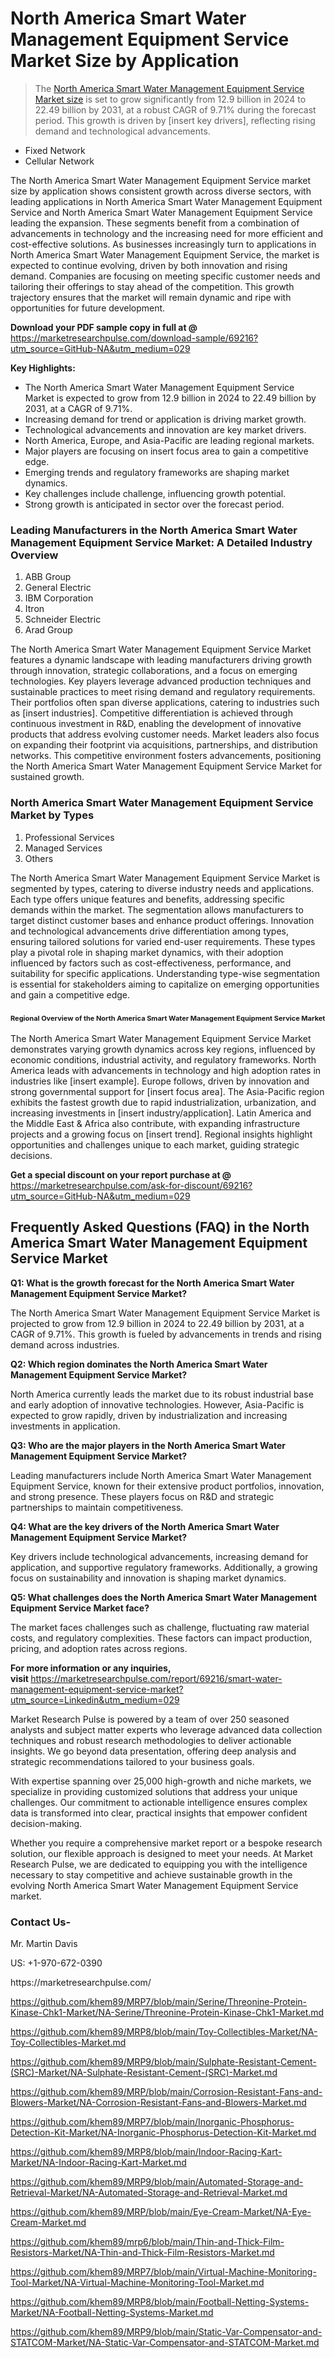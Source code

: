 <h1>North America Smart Water Management Equipment Service Market&nbsp;Size by Application</h1><blockquote><p>The <a href="https://marketresearchpulse.com/download-sample/69216?utm_source=GitHub-NA&amp;utm_medium=029">North America Smart Water Management Equipment Service Market size</a> is set to grow significantly from 12.9 billion in 2024 to 22.49 billion by 2031, at a robust CAGR of 9.71% during the forecast period. This growth is driven by [insert key drivers], reflecting rising demand and technological advancements.</p></blockquote><ul><li>Fixed Network<li> Cellular Network</li></ul><p>The North America Smart Water Management Equipment Service market size by application shows consistent growth across diverse sectors, with leading applications in North America Smart Water Management Equipment Service and North America Smart Water Management Equipment Service leading the expansion. These segments benefit from a combination of advancements in technology and the increasing need for more efficient and cost-effective solutions. As businesses increasingly turn to applications in North America Smart Water Management Equipment Service, the market is expected to continue evolving, driven by both innovation and rising demand. Companies are focusing on meeting specific customer needs and tailoring their offerings to stay ahead of the competition. This growth trajectory ensures that the market will remain dynamic and ripe with opportunities for future development.</p><p><strong>Download your PDF sample copy in full at @ </strong><a href="https://marketresearchpulse.com/download-sample/69216?utm_source=GitHub-NA&amp;utm_medium=029">https://marketresearchpulse.com/download-sample/69216?utm_source=GitHub-NA&amp;utm_medium=029</a></p><p><strong>Key Highlights: </strong></p><ul><li>The North America Smart Water Management Equipment Service Market is expected to grow from 12.9 billion in 2024 to 22.49 billion by 2031, at a CAGR of 9.71%.</li><li>Increasing demand for trend or application is driving market growth.</li><li>Technological advancements and innovation are key market drivers.</li><li>North America, Europe, and Asia-Pacific are leading regional markets.</li><li>Major players are focusing on insert focus area to gain a competitive edge.</li><li>Emerging trends and regulatory frameworks are shaping market dynamics.</li><li>Key challenges include challenge, influencing growth potential.</li><li>Strong growth is anticipated in sector over the forecast period.</li></ul><h3>Leading Manufacturers in the North America Smart Water Management Equipment Service Market: A Detailed Industry Overview</h3><ol><li>ABB Group</li><li>General Electric</li><li>IBM Corporation</li><li>Itron</li><li>Schneider Electric</li><li>Arad Group</li></ol><div class="flex max-w-full flex-col flex-grow"><div class="min-h-8 text-message flex w-full flex-col items-end gap-2 whitespace-normal break-words [.text-message+&amp;]:mt-5" dir="auto" data-message-author-role="assistant" data-message-id="fd8432e4-4910-450d-b182-61b7bfb0a01f" data-message-model-slug="gpt-4o"><div class="flex w-full flex-col gap-1 empty:hidden first:pt-[3px]"><div class="markdown prose w-full break-words dark:prose-invert light"><p>The North America Smart Water Management Equipment Service Market features a dynamic landscape with leading manufacturers driving growth through innovation, strategic collaborations, and a focus on emerging technologies. Key players leverage advanced production techniques and sustainable practices to meet rising demand and regulatory requirements. Their portfolios often span diverse applications, catering to industries such as [insert industries]. Competitive differentiation is achieved through continuous investment in R&amp;D, enabling the development of innovative products that address evolving customer needs. Market leaders also focus on expanding their footprint via acquisitions, partnerships, and distribution networks. This competitive environment fosters advancements, positioning the North America Smart Water Management Equipment Service Market for sustained growth.</p></div></div></div></div><h3>North America Smart Water Management Equipment Service Market by Types</h3><ol><li>Professional Services<li> Managed Services<li> Others</li></ol><div class="flex max-w-full flex-col flex-grow"><div class="min-h-8 text-message flex w-full flex-col items-end gap-2 whitespace-normal break-words [.text-message+&amp;]:mt-5" dir="auto" data-message-author-role="assistant" data-message-id="084470be-0bb7-4664-bddf-5156b4f41249" data-message-model-slug="gpt-4o-mini"><div class="flex w-full flex-col gap-1 empty:hidden first:pt-[3px]"><div class="markdown prose w-full break-words dark:prose-invert light"><p>The North America Smart Water Management Equipment Service Market is segmented by types, catering to diverse industry needs and applications. Each type offers unique features and benefits, addressing specific demands within the market. The segmentation allows manufacturers to target distinct customer bases and enhance product offerings. Innovation and technological advancements drive differentiation among types, ensuring tailored solutions for varied end-user requirements. These types play a pivotal role in shaping market dynamics, with their adoption influenced by factors such as cost-effectiveness, performance, and suitability for specific applications. Understanding type-wise segmentation is essential for stakeholders aiming to capitalize on emerging opportunities and gain a competitive edge.</p></div></div></div></div><h3><span style="font-size: 11px;">Regional Overview of the North America Smart Water Management Equipment Service Market</span></h3><div class="flex max-w-full flex-col flex-grow"><div class="min-h-8 text-message flex w-full flex-col items-end gap-2 whitespace-normal break-words [.text-message+&amp;]:mt-5" dir="auto" data-message-author-role="assistant" data-message-id="e9038762-ce64-4e30-91c9-9bd413514231" data-message-model-slug="gpt-4o-mini"><div class="flex w-full flex-col gap-1 empty:hidden first:pt-[3px]"><div class="markdown prose w-full break-words dark:prose-invert light"><p>The North America Smart Water Management Equipment Service Market demonstrates varying growth dynamics across key regions, influenced by economic conditions, industrial activity, and regulatory frameworks. North America leads with advancements in technology and high adoption rates in industries like [insert example]. Europe follows, driven by innovation and strong governmental support for [insert focus area]. The Asia-Pacific region exhibits the fastest growth due to rapid industrialization, urbanization, and increasing investments in [insert industry/application]. Latin America and the Middle East &amp; Africa also contribute, with expanding infrastructure projects and a growing focus on [insert trend]. Regional insights highlight opportunities and challenges unique to each market, guiding strategic decisions.</p></div></div></div></div><p><strong>Get a special discount on your report purchase at @ </strong><a href="https://marketresearchpulse.com/ask-for-discount/69216?utm_source=GitHub-NA&amp;utm_medium=029">https://marketresearchpulse.com/ask-for-discount/69216?utm_source=GitHub-NA&amp;utm_medium=029</a></p><h2>Frequently Asked Questions (FAQ) in the North America Smart Water Management Equipment Service Market</h2><p><strong>Q1: What is the growth forecast for the North America Smart Water Management Equipment Service Market?</strong></p><p>The North America Smart Water Management Equipment Service Market is projected to grow from 12.9 billion in 2024 to 22.49 billion by 2031, at a CAGR of 9.71%. This growth is fueled by advancements in trends and rising demand across industries.</p><p><strong>Q2: Which region dominates the North America Smart Water Management Equipment Service Market?</strong></p><p>North America currently leads the market due to its robust industrial base and early adoption of innovative technologies. However, Asia-Pacific is expected to grow rapidly, driven by industrialization and increasing investments in application.</p><p><strong>Q3: Who are the major players in the North America Smart Water Management Equipment Service Market?</strong></p><p>Leading manufacturers include North America Smart Water Management Equipment Service, known for their extensive product portfolios, innovation, and strong presence. These players focus on R&amp;D and strategic partnerships to maintain competitiveness.</p><p><strong>Q4: What are the key drivers of the North America Smart Water Management Equipment Service Market?</strong></p><p>Key drivers include technological advancements, increasing demand for application, and supportive regulatory frameworks. Additionally, a growing focus on sustainability and innovation is shaping market dynamics.</p><p><strong>Q5: What challenges does the North America Smart Water Management Equipment Service Market face?</strong></p><p>The market faces challenges such as challenge, fluctuating raw material costs, and regulatory complexities. These factors can impact production, pricing, and adoption rates across regions.</p><p><strong>For more information or any inquiries, visit&nbsp;</strong><a href="https://marketresearchpulse.com/report/69216/smart-water-management-equipment-service-market?utm_source=Linkedin&utm_medium=029">https://marketresearchpulse.com/report/69216/smart-water-management-equipment-service-market?utm_source=Linkedin&utm_medium=029</a></p><p>Market Research Pulse is powered by a team of over 250 seasoned analysts and subject matter experts who leverage advanced data collection techniques and robust research methodologies to deliver actionable insights. We go beyond data presentation, offering deep analysis and strategic recommendations tailored to your business goals.</p><p>With expertise spanning over 25,000 high-growth and niche markets, we specialize in providing customized solutions that address your unique challenges. Our commitment to actionable intelligence ensures complex data is transformed into clear, practical insights that empower confident decision-making.</p><p>Whether you require a comprehensive market report or a bespoke research solution, our flexible approach is designed to meet your needs. At Market Research Pulse, we are dedicated to equipping you with the intelligence necessary to stay competitive and achieve sustainable growth in the evolving North America Smart Water Management Equipment Service market.</p><h3><strong>Contact Us-</strong></h3><p>Mr. Martin Davis</p><p>US: +1-970-672-0390</p><p>https://marketresearchpulse.com/</p><p><a href="https://github.com/khem89/MRP7/blob/main/Serine/Threonine-Protein-Kinase-Chk1-Market/NA-Serine/Threonine-Protein-Kinase-Chk1-Market.md">https://github.com/khem89/MRP7/blob/main/Serine/Threonine-Protein-Kinase-Chk1-Market/NA-Serine/Threonine-Protein-Kinase-Chk1-Market.md</a></p><p><a href="https://github.com/khem89/MRP8/blob/main/Toy-Collectibles-Market/NA-Toy-Collectibles-Market.md">https://github.com/khem89/MRP8/blob/main/Toy-Collectibles-Market/NA-Toy-Collectibles-Market.md</a></p><p><a href="https://github.com/khem89/MRP9/blob/main/Sulphate-Resistant-Cement-(SRC)-Market/NA-Sulphate-Resistant-Cement-(SRC)-Market.md">https://github.com/khem89/MRP9/blob/main/Sulphate-Resistant-Cement-(SRC)-Market/NA-Sulphate-Resistant-Cement-(SRC)-Market.md</a></p><p><a href="https://github.com/khem89/MRP/blob/main/Corrosion-Resistant-Fans-and-Blowers-Market/NA-Corrosion-Resistant-Fans-and-Blowers-Market.md">https://github.com/khem89/MRP/blob/main/Corrosion-Resistant-Fans-and-Blowers-Market/NA-Corrosion-Resistant-Fans-and-Blowers-Market.md</a></p><p><a href="https://github.com/khem89/MRP7/blob/main/Inorganic-Phosphorus-Detection-Kit-Market/NA-Inorganic-Phosphorus-Detection-Kit-Market.md">https://github.com/khem89/MRP7/blob/main/Inorganic-Phosphorus-Detection-Kit-Market/NA-Inorganic-Phosphorus-Detection-Kit-Market.md</a></p><p><a href="https://github.com/khem89/MRP8/blob/main/Indoor-Racing-Kart-Market/NA-Indoor-Racing-Kart-Market.md">https://github.com/khem89/MRP8/blob/main/Indoor-Racing-Kart-Market/NA-Indoor-Racing-Kart-Market.md</a></p><p><a href="https://github.com/khem89/MRP9/blob/main/Automated-Storage-and-Retrieval-Market/NA-Automated-Storage-and-Retrieval-Market.md">https://github.com/khem89/MRP9/blob/main/Automated-Storage-and-Retrieval-Market/NA-Automated-Storage-and-Retrieval-Market.md</a></p><p><a href="https://github.com/khem89/MRP/blob/main/Eye-Cream-Market/NA-Eye-Cream-Market.md">https://github.com/khem89/MRP/blob/main/Eye-Cream-Market/NA-Eye-Cream-Market.md</a></p><p><a href="https://github.com/khem89/mrp6/blob/main/Thin-and-Thick-Film-Resistors-Market/NA-Thin-and-Thick-Film-Resistors-Market.md">https://github.com/khem89/mrp6/blob/main/Thin-and-Thick-Film-Resistors-Market/NA-Thin-and-Thick-Film-Resistors-Market.md</a></p><p><a href="https://github.com/khem89/MRP7/blob/main/Virtual-Machine-Monitoring-Tool-Market/NA-Virtual-Machine-Monitoring-Tool-Market.md">https://github.com/khem89/MRP7/blob/main/Virtual-Machine-Monitoring-Tool-Market/NA-Virtual-Machine-Monitoring-Tool-Market.md</a></p><p><a href="https://github.com/khem89/MRP8/blob/main/Football-Netting-Systems-Market/NA-Football-Netting-Systems-Market.md">https://github.com/khem89/MRP8/blob/main/Football-Netting-Systems-Market/NA-Football-Netting-Systems-Market.md</a></p><p><a href="https://github.com/khem89/MRP9/blob/main/Static-Var-Compensator-and-STATCOM-Market/NA-Static-Var-Compensator-and-STATCOM-Market.md">https://github.com/khem89/MRP9/blob/main/Static-Var-Compensator-and-STATCOM-Market/NA-Static-Var-Compensator-and-STATCOM-Market.md</a></p>
